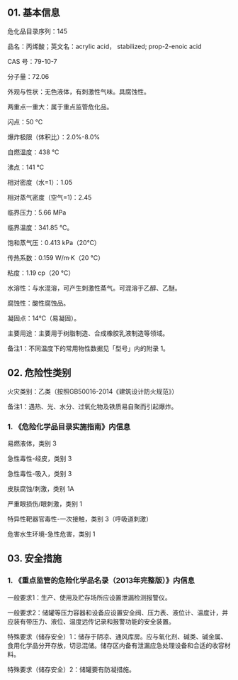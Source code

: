 ## 01. 基本信息

危化品目录序列：145

品名：丙烯酸；英文名：acrylic acid， stabilized; prop-2-enoic acid

CAS 号：79-10-7

分子量：72.06

外观与性状：无色液体，有刺激性气味。具腐蚀性。
  
两重点一重大：属于重点监管危化品。

闪点：50 ℃

爆炸极限（体积比）：2.0%-8.0%

自燃温度：438 ℃

沸点：141 ℃

相对密度（水=1）：1.05

相对蒸气密度（空气=1)：2.45

临界压力：5.66 MPa

临界温度：341.85 ℃。

饱和蒸气压：0.413 kPa（20℃）

传热系数：0.159 W/m·K（20 ℃）

粘度：1.19 cp（20 ℃）

水溶性：与水混溶，可产生刺激性蒸气。可混溶于乙醇、乙醚。

腐蚀性：酸性腐蚀品。

凝固点：14℃（易凝固）。

主要用途：主要用于树脂制造、合成橡胶乳液制造等领域。

备注1：不同温度下的常用物性数据见「型号」内的附录 1。

## 02. 危险性类别

火灾类别：乙类（按照GB50016-2014《建筑设计防火规范》）

备注1：遇热、光、水分、过氧化物及铁质易自聚而引起爆炸。

### 1. 《危险化学品目录实施指南》内信息

易燃液体，类别 3

急性毒性-经皮，类别 3

急性毒性-吸入，类别 3

皮肤腐蚀/刺激，类别 1A

严重眼损伤/眼刺激，类别 1

特异性靶器官毒性-一次接触，类别 3（呼吸道刺激）

危害水生环境-急性危害，类别 1

## 03. 安全措施

### 1. 《重点监管的危险化学品名录（2013年完整版）》内信息

一般要求1：生产、使用及贮存场所应设置泄漏检测报警仪。

一般要求2：储罐等压力容器和设备应设置安全阀、压力表、液位计、温度计，并应装有带压力、液位、温度远传记录和报警功能的安全装置。

特殊要求（储存安全）1：储存于阴凉、通风库房。应与氧化剂、碱类、碱金属、食用化学品分开存放，切忌混储。储存区内备有泄漏应急处理设备和合适的收容材料。

特殊要求（储存安全）2：储罐要有防凝措施。

